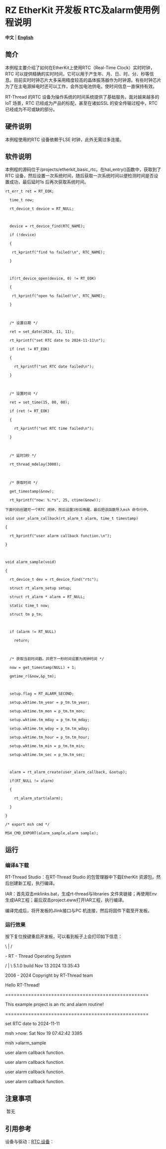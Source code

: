# RZ EtherKit 开发板 RTC及alarm使用例程说明

**中文** | [**English**](./README.md)

## 简介

本例程主要介绍了如何在EtherKit上使用RTC（Real-Time Clock）实时时钟，RTC 可以提供精确的实时时间，它可以用于产生年、月、日、时、分、秒等信息。目前实时时钟芯片大多采用精度较高的晶体振荡器作为时钟源。有些时钟芯片为了在主电源掉电时还可以工作，会外加电池供电，使时间信息一直保持有效。

RT-Thread 的RTC 设备为操作系统的时间系统提供了基础服务。面对越来越多的IoT 场景，RTC 已经成为产品的标配，甚至在诸如SSL 的安全传输过程中，RTC 已经成为不可或缺的部分。

## 硬件说明

本例程使用的RTC 设备依赖于LSE 时钟，此外无需过多连接。

##  软件说明

本例程的源码位于/projects/etherkit_basic_rtc。在hal_entry()函数中，获取到了RTC 设备，然后设置一次系统时间，随后获取一次系统时间以便检测时间是否设置成功，最后延时1s 后再次获取系统时间。

```
rt_err_t ret = RT_EOK;

  time_t now;

  rt_device_t device = RT_NULL;

 

  device = rt_device_find(RTC_NAME);

  if (!device)

  {

   rt_kprintf("find %s failed!\n", RTC_NAME);

  }

 

  if(rt_device_open(device, 0) != RT_EOK)

  {

   rt_kprintf("open %s failed!\n", RTC_NAME);

  }

 

  /* 设置日期 */

  ret = set_date(2024, 11, 11);

  rt_kprintf("set RTC date to 2024-11-11\n");

  if (ret != RT_EOK)

  {

​    rt_kprintf("set RTC date failed\n");

  }

 

  /* 设置时间 */

  ret = set_time(15, 00, 00);

  if (ret != RT_EOK)

  {

​    rt_kprintf("set RTC time failed\n");

  }

 

  /* 延时3秒 */

  rt_thread_mdelay(3000);

 

  /* 获取时间 */

  get_timestamp(&now);

  rt_kprintf("now: %.*s", 25, ctime(&now));

下面代码创建可一个RTC 闹钟，然后设置1秒后唤醒，最后把该函数导入msh 命令行中。

void user_alarm_callback(rt_alarm_t alarm, time_t timestamp)

{

  rt_kprintf("user alarm callback function.\n");

}

 

void alarm_sample(void)

{

  rt_device_t dev = rt_device_find("rtc");

  struct rt_alarm_setup setup;

  struct rt_alarm * alarm = RT_NULL;

  static time_t now;

  struct tm p_tm;

 

  if (alarm != RT_NULL)

​    return;

 

  /* 获取当前时间戳，并把下一秒时间设置为闹钟时间 */

  now = get_timestamp(NULL) + 1;

  gmtime_r(&now,&p_tm);

 

  setup.flag = RT_ALARM_SECOND;

  setup.wktime.tm_year = p_tm.tm_year;

  setup.wktime.tm_mon = p_tm.tm_mon;

  setup.wktime.tm_mday = p_tm.tm_mday;

  setup.wktime.tm_wday = p_tm.tm_wday;

  setup.wktime.tm_hour = p_tm.tm_hour;

  setup.wktime.tm_min = p_tm.tm_min;

  setup.wktime.tm_sec = p_tm.tm_sec;

 

  alarm = rt_alarm_create(user_alarm_callback, &setup);

  if(RT_NULL != alarm)

  {

​    rt_alarm_start(alarm);

  }

}

/* export msh cmd */

MSH_CMD_EXPORT(alarm_sample,alarm sample);
```

  

## 运行

### 编译&下载

RT-Thread Studio：在RT-Thread Studio 的包管理器中下载EtherKit 资源包，然后创建新工程，执行编译。

IAR：首先双击mklinks.bat，生成rt-thread与libraries 文件夹链接；再使用Env 生成IAR工程；最后双击project.eww打开IAR工程，执行编译。

编译完成后，将开发板的Jlink接口与PC 机连接，然后将固件下载至开发板。

### 运行效果

按下复位按键重启开发板，可以看到板子上会打印如下信息：

 \ | /

\- RT -   Thread Operating System

 / | \   5.1.0 build Nov 13 2024 13:35:43

 2006 - 2024 Copyright by RT-Thread team

 

Hello RT-Thread!

==================================================

This example project is an rtc and alarm routine!

==================================================

set RTC date to 2024-11-11

msh >now: Sat Nov 19 07:42:42 3385

msh >alarm_sample

user alarm callback function.

user alarm callback function.

user alarm callback function.

user alarm callback function.

## 注意事项

​	暂无

## 引用参考

设备与驱动：[RTC 设备](#/rt-thread-version/rt-thread-standard/programming-manual/device/rtc/rtc)：

